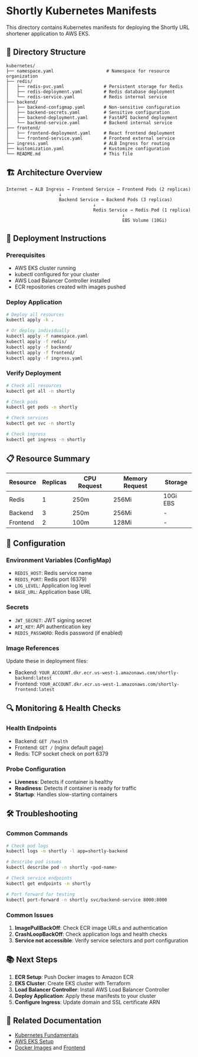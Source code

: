 # Shortly Kubernetes Manifests

This directory contains Kubernetes manifests for deploying the Shortly URL shortener application to AWS EKS.

## 📁 Directory Structure

```
kubernetes/
├── namespace.yaml                    # Namespace for resource organization
├── redis/
│   ├── redis-pvc.yaml               # Persistent storage for Redis
│   ├── redis-deployment.yaml        # Redis database deployment
│   └── redis-service.yaml           # Redis internal service
├── backend/
│   ├── backend-configmap.yaml       # Non-sensitive configuration
│   ├── backend-secrets.yaml         # Sensitive configuration
│   ├── backend-deployment.yaml      # FastAPI backend deployment
│   └── backend-service.yaml         # Backend internal service
├── frontend/
│   ├── frontend-deployment.yaml     # React frontend deployment
│   └── frontend-service.yaml        # Frontend external service
├── ingress.yaml                     # ALB Ingress for routing
├── kustomization.yaml               # Kustomize configuration
└── README.md                        # This file
```

## 🏗️ Architecture Overview

```
Internet → ALB Ingress → Frontend Service → Frontend Pods (2 replicas)
                    ↓
                    Backend Service → Backend Pods (3 replicas)
                                 ↓
                                 Redis Service → Redis Pod (1 replica)
                                            ↓
                                            EBS Volume (10Gi)
```

## 🚀 Deployment Instructions

### Prerequisites
- AWS EKS cluster running
- kubectl configured for your cluster
- AWS Load Balancer Controller installed
- ECR repositories created with images pushed

### Deploy Application
```bash
# Deploy all resources
kubectl apply -k .

# Or deploy individually
kubectl apply -f namespace.yaml
kubectl apply -f redis/
kubectl apply -f backend/
kubectl apply -f frontend/
kubectl apply -f ingress.yaml
```

### Verify Deployment
```bash
# Check all resources
kubectl get all -n shortly

# Check pods
kubectl get pods -n shortly

# Check services
kubectl get svc -n shortly

# Check ingress
kubectl get ingress -n shortly
```

## 📋 Resource Summary

| Resource | Replicas | CPU Request | Memory Request | Storage |
|----------|----------|-------------|----------------|---------|
| Redis | 1 | 250m | 256Mi | 10Gi EBS |
| Backend | 3 | 250m | 256Mi | - |
| Frontend | 2 | 100m | 128Mi | - |

## 🔧 Configuration

### Environment Variables (ConfigMap)
- `REDIS_HOST`: Redis service name
- `REDIS_PORT`: Redis port (6379)
- `LOG_LEVEL`: Application log level
- `BASE_URL`: Application base URL

### Secrets
- `JWT_SECRET`: JWT signing secret
- `API_KEY`: API authentication key
- `REDIS_PASSWORD`: Redis password (if enabled)

### Image References
Update these in deployment files:
- Backend: `YOUR_ACCOUNT.dkr.ecr.us-west-1.amazonaws.com/shortly-backend:latest`
- Frontend: `YOUR_ACCOUNT.dkr.ecr.us-west-1.amazonaws.com/shortly-frontend:latest`

## 🔍 Monitoring & Health Checks

### Health Endpoints
- Backend: `GET /health`
- Frontend: `GET /` (nginx default page)
- Redis: TCP socket check on port 6379

### Probe Configuration
- **Liveness**: Detects if container is healthy
- **Readiness**: Detects if container is ready for traffic
- **Startup**: Handles slow-starting containers

## 🛠️ Troubleshooting

### Common Commands
```bash
# Check pod logs
kubectl logs -n shortly -l app=shortly-backend

# Describe pod issues
kubectl describe pod -n shortly <pod-name>

# Check service endpoints
kubectl get endpoints -n shortly

# Port forward for testing
kubectl port-forward -n shortly svc/backend-service 8000:8000
```

### Common Issues
1. **ImagePullBackOff**: Check ECR image URLs and authentication
2. **CrashLoopBackOff**: Check application logs and health checks
3. **Service not accessible**: Verify service selectors and port configuration

## 📚 Next Steps

1. **ECR Setup**: Push Docker images to Amazon ECR
2. **EKS Cluster**: Create EKS cluster with Terraform
3. **Load Balancer Controller**: Install AWS Load Balancer Controller
4. **Deploy Application**: Apply these manifests to your cluster
5. **Configure Ingress**: Update domain and SSL certificate ARN

## 🔗 Related Documentation

- [Kubernetes Fundamentals](../docs/02-kubernetes-basics.md)
- [AWS EKS Setup](../docs/03-aws-infrastructure.md)
- [Docker Images](../backend/README.md) and [Frontend](../frontend/README.md) 